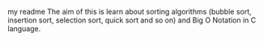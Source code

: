 my readme 
The aim of this is learn about sorting algorithms (bubble sort, insertion sort, selection sort, quick sort and so on) and Big O Notation in C language.
